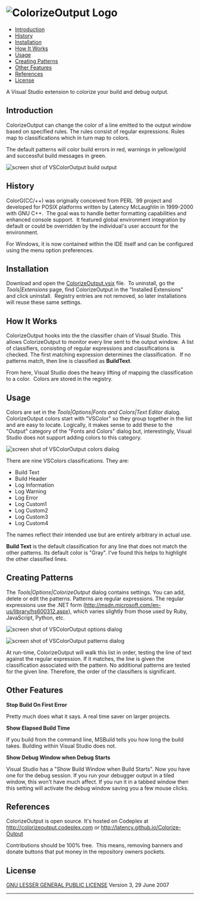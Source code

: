 ![ColorizeOutput Logo](http://bio-hazard.us/colorizeoutput/images/ColorizeOutputLogo.png)
=====================================================

<ul>
  <li><a href="#introduction">Introduction</a>
  <li><a href="#history">History</a>
  <li><a href="#installation">Installation</a>
  <li><a href="#howitworks">How It Works</a>  
  <li><a href="#usage">Usage</a>
  <li><a href="#patterns">Creating Patterns</a>
  <li><a href="#features">Other Features</a>
  <li><a href="#references">References</a> </li>
  <li><a href="#license">License</a> </li>
</ul>

<p>A Visual Studio extension to colorize your build and debug output.</p>

<a name="introduction"><h2>Introduction</h2></a>

ColorizeOutput can change the color of a line emitted to the output
window based on specified rules. The rules consist of regular
expressions. Rules map to classifications which in turn map to colors.

The default patterns will color build errors in red, warnings in
yellow/gold and successful build messages in green.

![screen shot of VSColorOutput build output](http://bio-hazard.us/colorizeoutput/images/vscoloroutput.png)

<a name="history"><h2>History</h2></a>

ColorG(CC/++) was originally conceived from PERL \`99 project and
developed for POSIX platforms written by Latency McLaughlin in 1999-2000
with GNU C++.  The goal was to handle better formatting capabilities and
enhanced console support.  It featured global environment integration by
default or could be overridden by the individual's user account for the
environment.

For Windows, it is now contained within the IDE itself and can be
configured using the menu option preferences.

<a name="installation"><h2>Installation</h2></a>

Download and open the
[ColorizeOutput.vsix](http://visualstudiogallery.msdn.microsoft.com/f4d9c2b5-d6d7-4543-a7a5-2d7ebabc2496)
file.  To uninstall, go the *Tools|Extensions* page, find ColorizeOutput
in the "Installed Extensions" and click uninstall.  Registry entries are
not removed, so later installations will reuse these same settings.

<a name="howitworks"><h2>How It Works</h2></a>

ColorizeOutput hooks into the the classifier chain of Visual Studio.
This allows ColorizeOutput to monitor every line sent to the output
window.  A list of classifiers, consisting of regular expressions and
classifications is checked. The first matching expression determines the
classification.  If no patterns match, then line is classified as
**BuildText**.

From here, Visual Studio does the heavy lifting of mapping the
classification to a color.  Colors are stored in the registry.

<a name="usage"><h2>Usage</h2></a>

Colors are set in the *Tools|Options|Fonts and Colors|Text Editor*
dialog. ColorizeOutput colors start with "VSColor" so they group
together in the list and are easy to locate. Logically, it makes sense
to add these to the "Output" category of the "Fonts and Colors" dialog
but, interestingly, Visual Studio does not support adding colors to this
category.

![screen shot of VSColorOutput colors
dialog](http://bio-hazard.us/colorizeoutput/images/vscoloroutputcolors.png)

There are nine VSColors classifications. They are:

-   Build Text
-   Build Header
-   Log Information
-   Log Warning
-   Log Error
-   Log Custom1
-   Log Custom2
-   Log Custom3
-   Log Custom4

The names reflect their intended use but are entirely arbitrary in
actual use.

**Build Text** is the default classification for any line that does not
match the other patterns. Its default color is "Gray". I've found this
helps to highlight the other classified lines.

<a name="patterns"><h2>Creating Patterns</h2></a>

The *Tools|Options|ColorizeOutput* dialog contains settings. You can
add, delete or edit the patterns. Patterns are regular expressions. The
regular expressions use the .NET form
(<http://msdn.microsoft.com/en-us/library/hs600312.aspx>), which varies
slightly from those used by Ruby, JavaScript, Python, etc.

![screen shot of VSColorOutput options
dialog](http://bio-hazard.us/colorizeoutput/images/vscoloroutputoptions.png)

![screen shot of VSColorOutput patterns
dialog](http://bio-hazard.us/colorizeoutput/images/vscoloroutputpatterns.png)

At run-time, ColorizeOutput will walk this list in order, testing the
line of text against the regular expression. If it matches, the line is
given the classification associated with the pattern. No additional
patterns are tested for the given line. Therefore, the order of the
classifiers is significant.

<a name="features"><h2>Other Features</h2></a>

**Stop Build On First Error**

Pretty much does what it says. A real time saver on larger projects.

**Show Elapsed Build Time**

If you build from the command line, MSBuild tells you how long the build
takes. Building within Visual Studio does not.

**Show Debug Window when Debug Starts**

Visual Studio has a "Show Build Window when Build Starts". Now you have
one for the debug session. If you run your debugger output in a tiled
window, this won't have much affect. If you run it in a tabbed window
then this setting will activate the debug window saving you a few mouse
clicks.

<a name="references"><h2>References</h2></a>

ColorizeOutput is open source. It's hosted on Codeplex at
<http://colorizeoutput.codeplex.com> or <http://latency.github.io/Colorize-Output>

Contributions should be 100% free.  This means, removing banners and
donate buttons that put money in the repository owners pockets.

<a name="license"><h2>License</h2></a>
<div id="LicenseTerms">
  <p>
    <a href="http://www.gnu.org/copyleft/gpl.html">GNU LESSER GENERAL PUBLIC LICENSE</a>
    Version 3, 29 June 2007
  </p>
</div>
<hr>